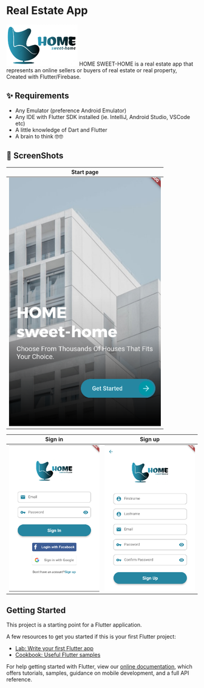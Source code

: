 # Real Estate App
<img src="assets/images/logo.png" height="110px"/>
HOME SWEET-HOME is a real estate app that represents an online sellers or buyers of real estate or real property, Created with Flutter/Firebase.

## ✨ Requirements
* Any Emulator (preference Android Emulator)
* Any IDE with Flutter SDK installed (ie. IntelliJ, Android Studio, VSCode etc)
* A little knowledge of Dart and Flutter
* A brain to think 🤓🤓

## 📸 ScreenShots
| Start page |
|------|
|<img src="assets/home-sweet-home/1.PNG" width="400">|

| Sign in | Sign up|
|------|-------|
|<img src="assets/home-sweet-home/2.PNG" width="400">|<img src="assets/home-sweet-home/3.PNG" width="400">|

## Getting Started

This project is a starting point for a Flutter application.

A few resources to get you started if this is your first Flutter project:

- [Lab: Write your first Flutter app](https://flutter.dev/docs/get-started/codelab)
- [Cookbook: Useful Flutter samples](https://flutter.dev/docs/cookbook)

For help getting started with Flutter, view our
[online documentation](https://flutter.dev/docs), which offers tutorials,
samples, guidance on mobile development, and a full API reference.
